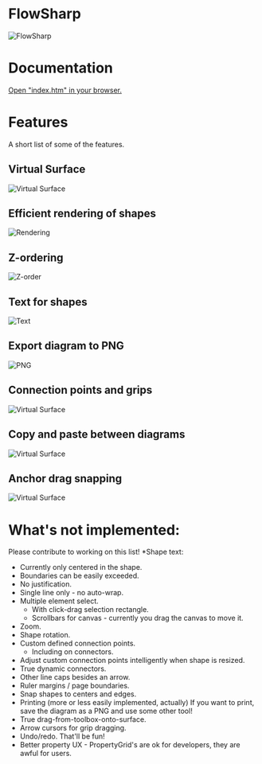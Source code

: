 # FlowSharp

![FlowSharp](https://github.com/cliftonm/FlowSharp/blob/master/Article/flowsharp2.png)
# Documentation
[Open "index.htm" in your browser.](https://github.com/cliftonm/FlowSharp/tree/master/Article)
# Features
A short list of some of the features.
## Virtual Surface
![Virtual Surface](https://github.com/cliftonm/FlowSharp/blob/master/Article/img1.png)
## Efficient rendering of shapes
![Rendering](https://github.com/cliftonm/FlowSharp/blob/master/Article/img2.png)
## Z-ordering
![Z-order](https://github.com/cliftonm/FlowSharp/blob/master/Article/img3.png)
## Text for shapes
![Text](https://github.com/cliftonm/FlowSharp/blob/master/Article/img4.png)
## Export diagram to PNG
![PNG](https://github.com/cliftonm/FlowSharp/blob/master/Article/img5.png)
## Connection points and grips
![Virtual Surface](https://github.com/cliftonm/FlowSharp/blob/master/Article/img8.png)
## Copy and paste between diagrams
![Virtual Surface](https://github.com/cliftonm/FlowSharp/blob/master/Article/img11.png)
## Anchor drag snapping
![Virtual Surface](https://github.com/cliftonm/FlowSharp/blob/master/Article/snapping.png)
# What's not implemented:
Please contribute to working on this list!
*Shape text:
  * Currently only centered in the shape.
  * Boundaries can be easily exceeded.
  * No justification.
  * Single line only - no auto-wrap.
* Multiple element select.
  * With click-drag selection rectangle.
  * Scrollbars for canvas - currently you drag the canvas to move it.
* Zoom.
* Shape rotation.
* Custom defined connection points.
  * Including on connectors.
* Adjust custom connection points intelligently when shape is resized.
* True dynamic connectors.
* Other line caps besides an arrow.
* Ruler margins / page boundaries.
* Snap shapes to centers and edges.
* Printing (more or less easily implemented, actually)  If you want to print, save the diagram as a PNG and use some other tool!
* True drag-from-toolbox-onto-surface.
* Arrow cursors for grip dragging.
* Undo/redo.  That'll be fun!
* Better property UX - PropertyGrid's are ok for developers, they are awful for users.
